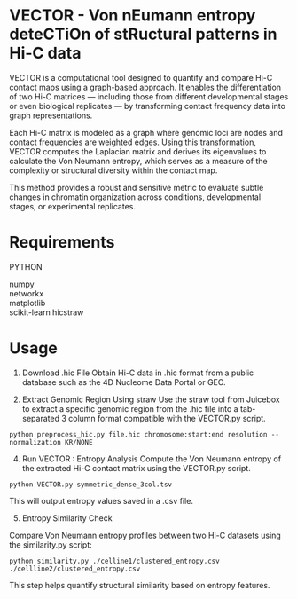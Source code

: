 # VECTOR - Von nEumann entropy deteCTiOn of stRuctural patterns in Hi-C data

VECTOR is a computational tool designed to quantify and compare Hi-C contact maps using a graph-based approach. It enables the differentiation of two Hi-C matrices — including those from different developmental stages or even biological replicates — by transforming contact frequency data into graph representations.

Each Hi-C matrix is modeled as a graph where genomic loci are nodes and contact frequencies are weighted edges. Using this transformation, VECTOR computes the Laplacian matrix and derives its eigenvalues to calculate the Von Neumann entropy, which serves as a measure of the complexity or structural diversity within the contact map.

This method provides a robust and sensitive metric to evaluate subtle changes in chromatin organization across conditions, developmental stages, or experimental replicates. 

# Requirements

PYTHON

numpy  
networkx  
matplotlib  
scikit-learn
hicstraw


# Usage

1. Download .hic File
Obtain Hi-C data in .hic format from a public database such as the 4D Nucleome Data Portal or GEO.

2. Extract Genomic Region Using straw
Use the straw tool from Juicebox to extract a specific genomic region from the .hic file into a tab-separated 3 column format compatible with the VECTOR.py script.

```
python preprocess_hic.py file.hic chromosome:start:end resolution --normalization KR/NONE

```

4. Run VECTOR : Entropy Analysis
Compute the Von Neumann entropy of the extracted Hi-C contact matrix using the VECTOR.py script.

```
python VECTOR.py symmetric_dense_3col.tsv

```
This will output entropy values saved in a .csv file.


5. Entropy Similarity Check

Compare Von Neumann entropy profiles between two Hi-C datasets using the similarity.py script:

```
python similarity.py ./celline1/clustered_entropy.csv ./cellline2/clustered_entropy.csv 

```   
This step helps quantify structural similarity based on entropy features.



